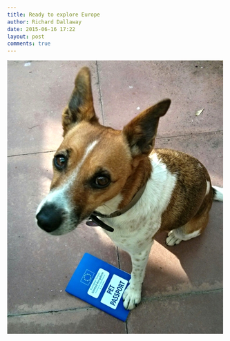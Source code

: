 ```yaml
---
title: Ready to explore Europe
author: Richard Dallaway
date: 2015-06-16 17:22
layout: post
comments: true
---
```


<div><a href="/media/tp_18675832050_dff59bbe32_o.jpg"><img src="/media/tp_thumb_18675832050_dff59bbe32_o.jpg" width="500" height="634"/></a></div>


  
      
